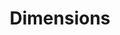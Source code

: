 ---
bigquery: https://console.cloud.google.com/bigquery?p=covid-19-dimensions-ai&page=table&d=data&t=publications
contributors: Digital Science, https://www.digital-science.com/
cost: Free for personal, non-commercial use.
description: Dimensions contains more than 100 million publications, ranging from
  articles published in scholarly journals, books and book chapters, to preprints
  and conference proceedings. All publications are contextualized with linked data
  sets, funding, publications, patents, clinical trials, and policy documents. You
  can also view associated categories, funders, institutions, and researcher profiles.
documentation: https://docs.dimensions.ai/bigquery/index.html
last_edit: 04/08/2022, 04:34:28
location: https://www.dimensions.ai/products/free/
maintained_by: Digital Science, https://www.digital-science.com/
schema_fields:
- category_sdg
- foa_number
- funding_cad
- funding_currency
- funding_chf
- funding_amount
- funder_org_acronyms
- research_org_city_names
- funding_nzd
- gender
- conference
- repository_name
- authors
- resulting_publication_doi
- relationships
- altmetrics
- links
- category_for
- clinical_trial_ids
- original_title
- categories
- priority_date
- active_years
- description
- acknowledgements
- category_hrcs_rac
- book_title
- filing_date
- associated_publication_arxiv_id
- funder_countries
- metrics
- citations_count
- start_date
- investigators
- pages
- pmcid
- name
- funder_org_countries
- filing_status
- current_assignee_orgs
- mesh_headings
- issue
- expiration_year
- grant_number
- date_modified
- category_icrp_cso
- funder_org_cities
- legal_status
- family_id
- funder_orgs
- funding_aud
- family_count
- expiration_date
- category_rcdc
- arxiv_id
- original_assignee_orgs
- associated_publication_doi
- start_year
- ipcr
- research_orgs
- research_org_state_names
- funding_cny
- email_address
- concepts
- publication_date
- filing_year
- repository_url
- end_year
- created_date
- id
- reference_ids
- date_print
- eisbn
- end_date
- researcher_ids
- license
- address
- priority_year
- acronyms
- jurisdiction
- registry
- open_access_categories_v2
- open_access_categories
- brief_title
- patent_ids
- research_org_country_names
- source_id
- original_assignee
- funding_details
- journal
- category_bra
- date
- inventor_names
- associated_publication_id
- wikipedia_url
- date_inserted
- category_hrcs_hc
- publisher
- status
- citation_string
- funding_gbp
- labels
- research_org_state_codes
- acronym
- editors
- supporting_grant_ids
- category_hra
- original_assignee_countries
- citations
- abstract
- legal_events
- funder_org
- original_abstract
- aliases
- kind
- pmid
- cited_by_ids
- journal_lists
- embargo_date
- resulting_publication_ids
- doi
- publication_year
- volume
- research_org_countries
- repository_id
- associated_publication_pmid
- date_imported_gbq
- funding_usd
- granted_year
- conditions
- organisation_details
- funding_eur
- category_uoa
- family_members_ids
- established
- date_normal
- mesh_terms
- current_assignee
- type
- associated_grant_ids
- category_icrp_ct
- application_number
- assignee_countries
- interventions
- phase
- current_assignee_countries
- date_online
- proceedings_title
- parent_id
- title
- subtitles
- granted_date
- language
- funding_jpy
- linkout
- external_ids
- publication_ids
- cpc
- isbn
- book_series_title
- assignee_orgs
- funder_org_state_codes
- research_org_cities
- year
- types
shortname: dimensions
tags:
- scholarly literature
- patents
- funding
- clinical trials
- academic profiles
terms_of_use: 'Use of both the Dimensions COVID-19 dataset and full Dimensions dataset
  are subject to the Dimensions Terms of use: https://www.dimensions.ai/policies-terms-legal '
title: Dimensions
uuid: dcff88bd-fe6b-4fdb-8159-809bf9d7bc1c
---